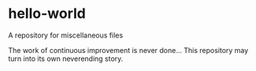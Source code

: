 # hello-world
A repository for miscellaneous files

The work of continuous improvement is never done...
This repository may turn into its own neverending story.
